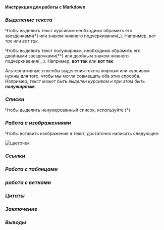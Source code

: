 #### **Инструкция для работы с Markdown**
### _Выделение текста_
Чтобы выделить текст курсивом необходимо обрамить его звездочками(*) или знаком нижнего подчеркивания(_). Например, *вот так* или _вот так_.

Чтобы выделить текст полужирным, необходимо обрамить его двойными звездочками(**) или двойным знаком нижнего подчеркивания(__). Например, **вот так** или __вот так__

Альтернативные способы выделения текста жирным или курсивом нужны для того, чтобы мы могли совмещать оба этих способа. Например, _текст может быть выделен курсивом и при этом быть **полужирным**_.
### _Списки_
Чтобы выделить ненумерованный список, используйте (*)
### _Работа с изображениями_
Чтобы вставить изображение в текст, достаточно написать следующее:

![цветочек](Chrysanthemum.jpg)
### _Ссылки_
### _Работа с таблицами_
### _работа с ветками_
### _Цитаты_
### _Заключение_
### _Выводы_